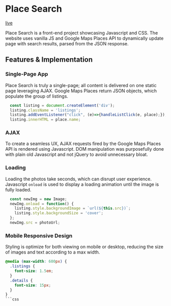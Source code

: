 # Place Search

[live][github]

[github]: http://mikqmas.github.io/placeSearch

Place Search is a front-end project showcasing Javascript and CSS. The website uses vanilla JS and Google Maps Places API to dynamically update page with search results, parsed from the JSON response.

## Features & Implementation

### Single-Page App

Place Search is truly a single-page; all content is delivered on one static page leveraging AJAX. Google Maps Places return JSON objects, which populate the group of listings.

```javascript
  const listing = document.createElement('div');
  listing.className = 'listings';
  listing.addEventListener("click", (e)=>{handleListClick(e, place);});
  listing.innerHTML = place.name;
```

### AJAX
To create a seamless UX, AJAX requests fired by the Google Maps Places API is rendered using Javascript. DOM manipulation was purposefully done with plain old Javascript and not jQuery to avoid unnecessary bloat.

### Loading
Loading the photos take seconds, which can disrupt user experience. Javascript `onload` is used to display a loading animation until the image is fully loaded.

```javascript
  const newImg = new Image;
  newImg.onload = function() {
    listing.style.backgroundImage = `url(${this.src})`;
    listing.style.backgroundSize = 'cover';
  };
  newImg.src = photoUrl;
```

### Mobile Responsive Design
Styling is optimize for both viewing on mobile or desktop, reducing the size of images and text according to a max width.

```css
@media (max-width: 600px) {
  .listings {
    font-size: 1.5em;
  }
  .details {
    font-size: 15px;
  }
}
```css
